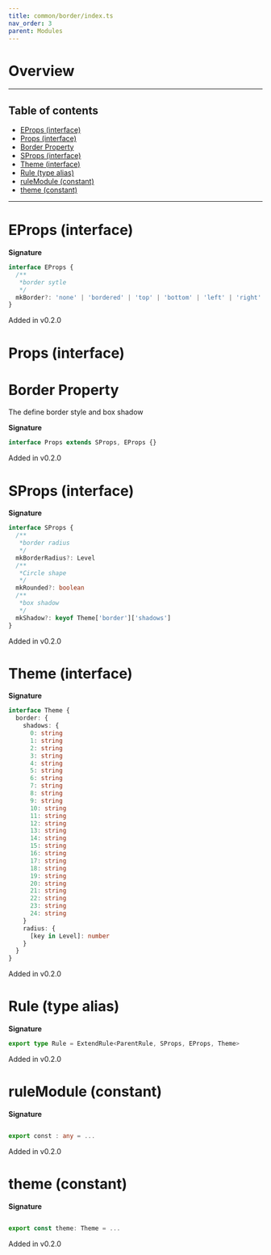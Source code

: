 ```yaml
---
title: common/border/index.ts
nav_order: 3
parent: Modules
---
```


# Overview

---

<h2 class="text-delta">Table of contents</h2>

- [EProps (interface)](#eprops-interface)
- [Props (interface)](#props-interface)
- [Border Property](#border-property)
- [SProps (interface)](#sprops-interface)
- [Theme (interface)](#theme-interface)
- [Rule (type alias)](#rule-type-alias)
- [ruleModule (constant)](#rulemodule-constant)
- [theme (constant)](#theme-constant)

---

# EProps (interface)

**Signature**

```ts
interface EProps {
  /**
   *border sytle
   */
  mkBorder?: 'none' | 'bordered' | 'top' | 'bottom' | 'left' | 'right' | 'topBar' | 'bottomBar' | 'leftBar' | 'rightBar'
}
```

Added in v0.2.0

# Props (interface)

# Border Property

The define border style and box shadow

**Signature**

```ts
interface Props extends SProps, EProps {}
```

Added in v0.2.0

# SProps (interface)

**Signature**

```ts
interface SProps {
  /**
   *border radius
   */
  mkBorderRadius?: Level
  /**
   *Circle shape
   */
  mkRounded?: boolean
  /**
   *box shadow
   */
  mkShadow?: keyof Theme['border']['shadows']
}
```

Added in v0.2.0

# Theme (interface)

**Signature**

```ts
interface Theme {
  border: {
    shadows: {
      0: string
      1: string
      2: string
      3: string
      4: string
      5: string
      6: string
      7: string
      8: string
      9: string
      10: string
      11: string
      12: string
      13: string
      14: string
      15: string
      16: string
      17: string
      18: string
      19: string
      20: string
      21: string
      22: string
      23: string
      24: string
    }
    radius: {
      [key in Level]: number
    }
  }
}
```

Added in v0.2.0

# Rule (type alias)

**Signature**

```ts
export type Rule = ExtendRule<ParentRule, SProps, EProps, Theme>
```

Added in v0.2.0

# ruleModule (constant)

**Signature**

```ts

export const : any = ...

```

Added in v0.2.0

# theme (constant)

**Signature**

```ts

export const theme: Theme = ...

```

Added in v0.2.0
